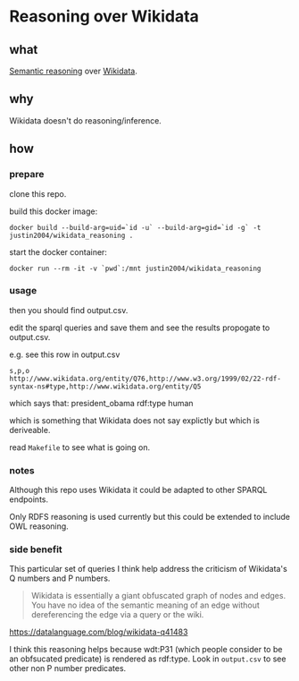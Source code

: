 # Reasoning over Wikidata


## what

[Semantic reasoning](https://en.wikipedia.org/wiki/Semantic_reasoner) over [Wikidata](https://www.wikidata.org/).


## why

Wikidata doesn't do reasoning/inference.


## how

### prepare

clone this repo.

build this docker image:

```
docker build --build-arg=uid=`id -u` --build-arg=gid=`id -g` -t justin2004/wikidata_reasoning .
```

start the docker container:

```
docker run --rm -it -v `pwd`:/mnt justin2004/wikidata_reasoning
```


### usage


then you should find output.csv.

edit the sparql queries and save them and see the results propogate to output.csv.

e.g.
see this row in output.csv
```
s,p,o
http://www.wikidata.org/entity/Q76,http://www.w3.org/1999/02/22-rdf-syntax-ns#type,http://www.wikidata.org/entity/Q5
```
which says that:
president_obama rdf:type human

which is something that Wikidata does not say explictly but which is deriveable.

read `Makefile` to see what is going on.


### notes

Although this repo uses Wikidata it could be adapted to other SPARQL endpoints.

Only RDFS reasoning is used currently but this could be extended to include OWL reasoning.


### side benefit
This particular set of queries I think help address the criticism of Wikidata's Q numbers and P numbers.

> Wikidata is essentially a giant obfuscated graph of nodes and edges. You have no idea of the semantic meaning of an edge without dereferencing the edge via a query or the wiki. 

https://datalanguage.com/blog/wikidata-q41483

I think this reasoning helps because wdt:P31 (which people consider to be an obfsucated predicate) is rendered as rdf:type.
Look in `output.csv` to see other non P number predicates.
